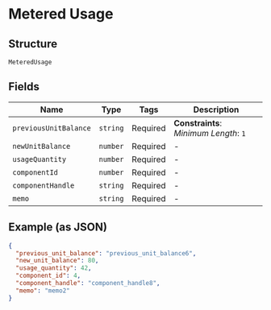 
# Metered Usage

## Structure

`MeteredUsage`

## Fields

| Name | Type | Tags | Description |
|  --- | --- | --- | --- |
| `previousUnitBalance` | `string` | Required | **Constraints**: *Minimum Length*: `1` |
| `newUnitBalance` | `number` | Required | - |
| `usageQuantity` | `number` | Required | - |
| `componentId` | `number` | Required | - |
| `componentHandle` | `string` | Required | - |
| `memo` | `string` | Required | - |

## Example (as JSON)

```json
{
  "previous_unit_balance": "previous_unit_balance6",
  "new_unit_balance": 80,
  "usage_quantity": 42,
  "component_id": 4,
  "component_handle": "component_handle8",
  "memo": "memo2"
}
```

